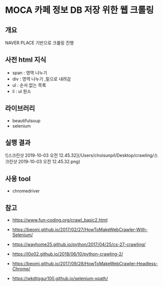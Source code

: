 # MOCA 카페 정보 DB 저장 위한 웹 크롤링

## 개요

NAVER PLACE 기반으로 크롤링 진행


## 사전 html 지식
* span : 영역 나누기
* div : 영역 나누기 ,밑으로 내려감
* ul : 순서 없는 목록
* li : ul 원소
## 라이브러리

* beautifulsoup
*  selenium



## 실행 결과

![스크린샷 2019-10-03 오전 12.45.32](/Users/choisunpil/Desktop/crawling/스크린샷 2019-10-03 오전 12.45.32.png)

## 사용 tool

* chromedriver

## 참고

* https://www.fun-coding.org/crawl_basic2.html

* https://beomi.github.io/2017/02/27/HowToMakeWebCrawler-With-Selenium/

* https://wayhome25.github.io/python/2017/04/25/cs-27-crawling/

* https://l0o02.github.io/2018/06/10/python-crawling-2/

* https://beomi.github.io/2017/09/28/HowToMakeWebCrawler-Headless-Chrome/

* https://wkdtjsgur100.github.io/selenium-xpath/